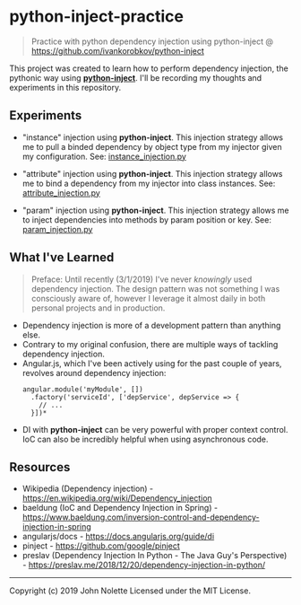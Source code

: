 # python-inject-practice
> Practice with python dependency injection using python-inject @ https://github.com/ivankorobkov/python-inject

This project was created to learn how to perform dependency injection, the pythonic way using [**python-inject**](https://github.com/ivankorobkov/python-inject). I'll be recording my thoughts and experiments in this repository.

## Experiments

* "instance" injection using **python-inject**. This injection strategy allows me to pull a binded dependency by object type from my injector given my configuration. See: [instance_injection.py](https://github.com/neetjn/python-inject-practice/instance_injection.py)

* "attribute" injection using **python-inject**. This injection strategy allows me to bind a dependency from my injector into class instances. See: [attribute_injection.py](https://github.com/neetjn/python-inject-practice/attribute_injection.py)

* "param" injection using **python-inject**. This injection strategy allows me to inject dependencies into methods by param position or key. See: [param_injection.py](https://github.com/neetjn/python-inject-practice/param_injection.py)

## What I've Learned

> Preface: Until recently (3/1/2019) I've never *knowingly* used dependency injection. The design pattern was not something I was consciously aware of, however I leverage it almost daily in both personal projects and in production.

* Dependency injection is more of a development pattern than anything else.
* Contrary to my original confusion, there are multiple ways of tackling dependency injection.
* Angular.js, which I've been actively using for the past couple of years, revolves around dependency injection:
  ```
  angular.module('myModule', [])
    .factory('serviceId', ['depService', depService => {
      // ...
    }])*
  ```
* DI with **python-inject** can be very powerful with proper context control. IoC can also be incredibly helpful when using asynchronous code.

## Resources

* Wikipedia (Dependency injection) - https://en.wikipedia.org/wiki/Dependency_injection
* baeldung (IoC and Dependency Injection in Spring) - https://www.baeldung.com/inversion-control-and-dependency-injection-in-spring
* angularjs/docs - https://docs.angularjs.org/guide/di
* pinject - https://github.com/google/pinject
* preslav (Dependency Injection In Python - The Java Guy's Perspective) - https://preslav.me/2018/12/20/dependency-injection-in-python/

___

Copyright (c) 2019 John Nolette Licensed under the MIT License.
